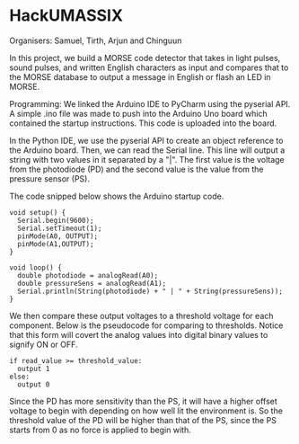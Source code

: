 # HackUMASSIX

Organisers: Samuel, Tirth, Arjun and Chinguun

In this project, we build a MORSE code detector that takes in light pulses, sound pulses, and written English characters as input and compares that to the MORSE database to output a message in English or flash an LED in MORSE. 

Programming: 
We linked the Arduino IDE to PyCharm using the pyserial API. A simple .ino file was made to push into the Arduino Uno board which contained the startup instructions. This code is uploaded into the board. 

In the Python IDE, we use the pyserial API to create an object reference to the Arduino board. Then, we can read the Serial line. This line will output a string with two values in it separated by a "|". The first value is the voltage from the photodiode (PD) and the second value is the value from the pressure sensor (PS). 

The code snipped below shows the Arduino startup code. 
```
void setup() {
  Serial.begin(9600);
  Serial.setTimeout(1);
  pinMode(A0, OUTPUT);
  pinMode(A1,OUTPUT);
}

void loop() {
  double photodiode = analogRead(A0);
  double pressureSens = analogRead(A1);
  Serial.println(String(photodiode) + " | " + String(pressureSens));
}
```

We then compare these output voltages to a threshold voltage for each component. Below is the pseudocode for comparing to thresholds. Notice that this form will covert the analog values into digital binary values to signify ON or OFF. 
```
if read_value >= threshold_value:
  output 1
else:
  output 0
```

Since the PD has more sensitivity than the PS, it will have a higher offset voltage to begin with depending on how well lit the environment is. So the threshold value of the PD will be higher than that of the PS, since the PS starts from 0 as no force is applied to begin with. 
